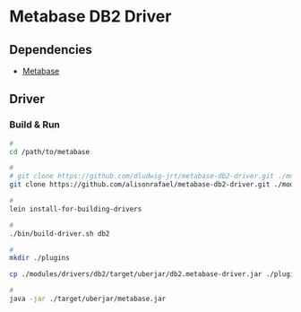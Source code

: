 # Metabase DB2 Driver

<!--
https://github.com/metabase/metabase/issues/1509
-->

## Dependencies

- [Metabase](/metabase.md)

## Driver

<!-- ###

```sh
wget -P ./plugins https://github.com/alisonrafael/metabase-db2-driver/releases/download/v1.1.0/db2.metabase-driver.jar
``` -->

### Build & Run

```sh
#
cd /path/to/metabase

#
# git clone https://github.com/dludwig-jrt/metabase-db2-driver.git ./modules/drivers/db2
git clone https://github.com/alisonrafael/metabase-db2-driver.git ./modules/drivers/db2

#
lein install-for-building-drivers

#
./bin/build-driver.sh db2

#
mkdir ./plugins

cp ./modules/drivers/db2/target/uberjar/db2.metabase-driver.jar ./plugins

#
java -jar ./target/uberjar/metabase.jar
```
